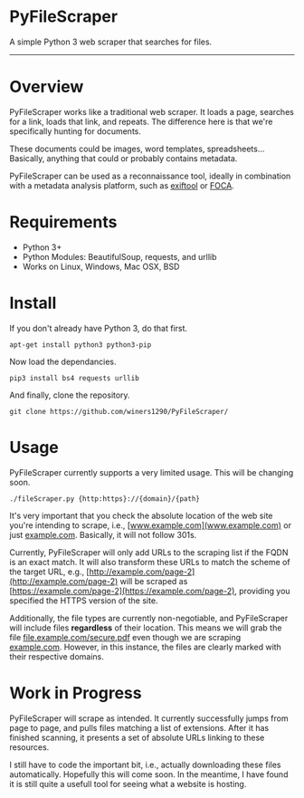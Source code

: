 # PyFileScraper
A simple Python 3 web scraper that searches for files.

---

# Overview
PyFileScraper works like a traditional web scraper. It loads a page, searches for a link, loads that link, and repeats. The difference here is that we're specifically hunting for documents.

These documents could be images, word templates, spreadsheets... Basically, anything that could or probably contains metadata.

PyFileScraper can be used as a reconnaissance tool, ideally in combination with a metadata analysis platform, such as [exiftool](https://www.sno.phy.queensu.ca/~phil/exiftool/) or [FOCA](https://www.elevenpaths.com/labstools/foca/index.html).

# Requirements
- Python 3+
- Python Modules: BeautifulSoup, requests, and urllib
- Works on Linux, Windows, Mac OSX, BSD

# Install
If you don't already have Python 3, do that first.

```
apt-get install python3 python3-pip
```

Now load the dependancies.

```
pip3 install bs4 requests urllib
```

And finally, clone the repository.

```
git clone https://github.com/winers1290/PyFileScraper/
```

# Usage
PyFileScraper currently supports a very limited usage. This will be changing soon.

```
./fileScraper.py {http:https}://{domain}/{path}
```

It's very important that you check the absolute location of the web site you're intending to scrape, i.e., [www.example.com](www.example.com) or just [example.com](example.com). Basically, it will not follow 301s.

Currently, PyFileScraper will only add URLs to the scraping list if the FQDN is an exact match. It will also transform these URLs to match the scheme of the target URL, e.g., [http://example.com/page-2](http://example.com/page-2) will be scraped as [https://example.com/page-2](https://example.com/page-2), providing you specified the HTTPS version of the site.

Additionally, the file types are currently non-negotiable, and PyFileScraper will include files **regardless** of their location. This means we will grab the file [file.example.com/secure.pdf](file.example.com/secure.pdf) even though we are scraping [example.com](example.com). However, in this instance, the files are clearly marked with their respective domains.

# Work in Progress
PyFileScraper will scrape as intended. It currently successfully jumps from page to page, and pulls files matching a list of extensions. After it has finished scanning, it presents a set of absolute URLs linking to these resources.

I still have to code the important bit, i.e., actually downloading these files automatically. Hopefully this will come soon. In the meantime, I have found it is still quite a usefull tool for seeing what a website is hosting.
